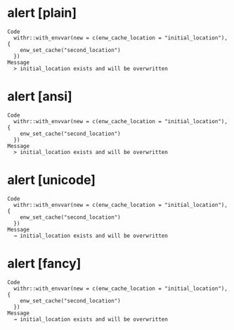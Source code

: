# alert [plain]

    Code
      withr::with_envvar(new = c(enw_cache_location = "initial_location"), {
        enw_set_cache("second_location")
      })
    Message
      > initial_location exists and will be overwritten

# alert [ansi]

    Code
      withr::with_envvar(new = c(enw_cache_location = "initial_location"), {
        enw_set_cache("second_location")
      })
    Message
      > initial_location exists and will be overwritten

# alert [unicode]

    Code
      withr::with_envvar(new = c(enw_cache_location = "initial_location"), {
        enw_set_cache("second_location")
      })
    Message
      → initial_location exists and will be overwritten

# alert [fancy]

    Code
      withr::with_envvar(new = c(enw_cache_location = "initial_location"), {
        enw_set_cache("second_location")
      })
    Message
      → initial_location exists and will be overwritten

